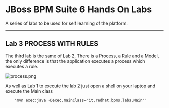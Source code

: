 # JBoss BPM Suite 6 Hands On Labs

A series of labs to be used for self learning of the platform.

---------

## Lab 3 PROCESS WITH RULES

The third lab is the same of Lab 2, There is a Process, a Rule and a Model, the only difference is that the application executes a process
which executes a rule.

![process.png](process.png)

As well as Lab 1 to execute the lab 2 just open a shell on your laptop and execute the Main class

        'mvn exec:java -Dexec.mainClass="it.redhat.bpms.labs.Main"'


